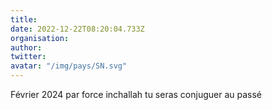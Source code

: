 ```yaml
---
title: 
date: 2022-12-22T08:20:04.733Z
organisation: 
author: 
twitter: 
avatar: "/img/pays/SN.svg"
---
```


Février 2024 par force inchallah tu seras conjuguer au passé 